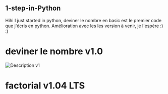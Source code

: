 ## 1-step-in-Python
Hihi I just started in python, deviner le nombre en basic est le premier code que j'écris en python. Amélioration avec les  les version à venir, je l'espère :) :)

# deviner le nombre v1.0
![Description v1](https://github.com/evanoMarkez/1-step-in-Python/blob/main/Capture-v1.png)

# factorial v1.04 LTS
